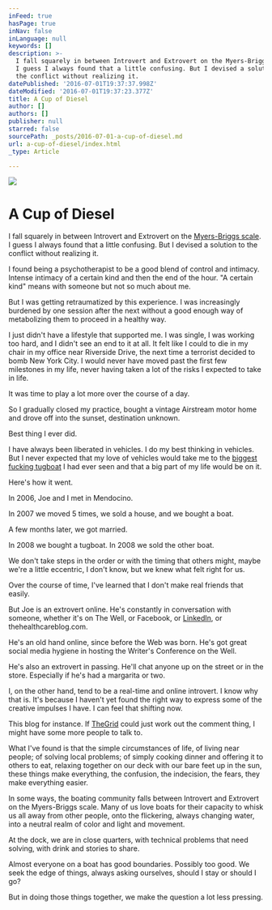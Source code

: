 ```yaml
---
inFeed: true
hasPage: true
inNav: false
inLanguage: null
keywords: []
description: >-
  I fall squarely in between Introvert and Extrovert on the Myers-Briggs scale.
  I guess I always found that a little confusing. But I devised a solution to
  the conflict without realizing it.
datePublished: '2016-07-01T19:37:37.998Z'
dateModified: '2016-07-01T19:37:23.377Z'
title: A Cup of Diesel
author: []
authors: []
publisher: null
starred: false
sourcePath: _posts/2016-07-01-a-cup-of-diesel.md
url: a-cup-of-diesel/index.html
_type: Article

---
```

![](https://the-grid-user-content.s3-us-west-2.amazonaws.com/ef6408ba-ec8b-4a82-9903-969977e1545a.jpg)

# A Cup of Diesel

I fall squarely in between Introvert and Extrovert on the [Myers-Briggs scale][0]. I guess I always found that a little confusing. But I devised a solution to the conflict without realizing it.

I found being a psychotherapist to be a good blend of control and intimacy. Intense intimacy of a certain kind and then the end of the hour. "A certain kind" means with someone but not so much about me.

But I was getting retraumatized by this experience. I was increasingly burdened by one session after the next without a good enough way of metabolizing them to proceed in a healthy way. 

I just didn't have a lifestyle that supported me. I was single, I was working too hard, and I didn't see an end to it at all. It felt like I could to die in my chair in my office near Riverside Drive, the next time a terrorist decided to bomb New York City. I would never have moved past the first few milestones in my life, never having taken a lot of the risks I expected to take in life.

It was time to play a lot more over the course of a day.

So I gradually closed my practice, bought a vintage Airstream motor home and drove off into the sunset, destination unknown. 

Best thing I ever did.

I have always been liberated in vehicles. I do my best thinking in vehicles. But I never expected that my love of vehicles would take me to the [biggest fucking tugboat][1] I had ever seen and that a big part of my life would be on it.

Here's how it went.

In 2006, Joe and I met in Mendocino.

In 2007 we moved 5 times, we sold a house, and we bought a boat.

A few months later, we got married.

In 2008 we bought a tugboat. In 2008 we sold the other boat.

We don't take steps in the order or with the timing that others might, maybe we're a little eccentric, I don't know, but we knew what felt right for us.

Over the course of time, I've learned that I don't make real friends that easily. 

But Joe is an extrovert online. He's constantly in conversation with someone, whether it's on The Well, or Facebook, or [LinkedIn][2], or thehealthcareblog.com.

He's an old hand online, since before the Web was born. He's got great social media hygiene in hosting the Writer's Conference on the Well.

He's also an extrovert in passing. He'll chat anyone up on the street or in the store. Especially if he's had a margarita or two.

I, on the other hand, tend to be a real-time and online introvert. I know why that is. It's because I haven't yet found the right way to express some of the creative impulses I have. I can feel that shifting now.

This blog for instance. If [TheGrid][3] could just work out the comment thing, I might have some more people to talk to.

What I've found is that the simple circumstances of life, of living near people; of solving local problems; of simply cooking dinner and offering it to others to eat, relaxing together on our deck with our bare feet up in the sun, these things make everything, the confusion, the indecision, the fears, they make everything easier.

In some ways, the boating community falls between Introvert and Extrovert on the Myers-Briggs scale. Many of us love boats for their capacity to whisk us all away from other people, onto the flickering, always changing water, into a neutral realm of color and light and movement. 

At the dock, we are in close quarters, with technical problems that need solving, with drink and stories to share.

Almost everyone on a boat has good boundaries. Possibly too good. We seek the edge of things, always asking ourselves, should I stay or should I go? 

But in doing those things together, we make the question a lot less pressing.

[0]: http://www.myersbriggs.org/my-mbti-personality-type/mbti-basics/
[1]: https://www.facebook.com/TugboatOwatonna/
[2]: https://www.linkedin.com/in/joeflower%22%20%5Cl%20%22LinkedIn
[3]: https://thegrid.io/